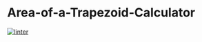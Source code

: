 # Area-of-a-Trapezoid-Calculator
 [![linter](https://github.com/Liyajoseph/Area-of-a-Trapezoid-Calculator/workflows/linter/badge.svg)](https://github.com/marketplace/actions/super-linter)
